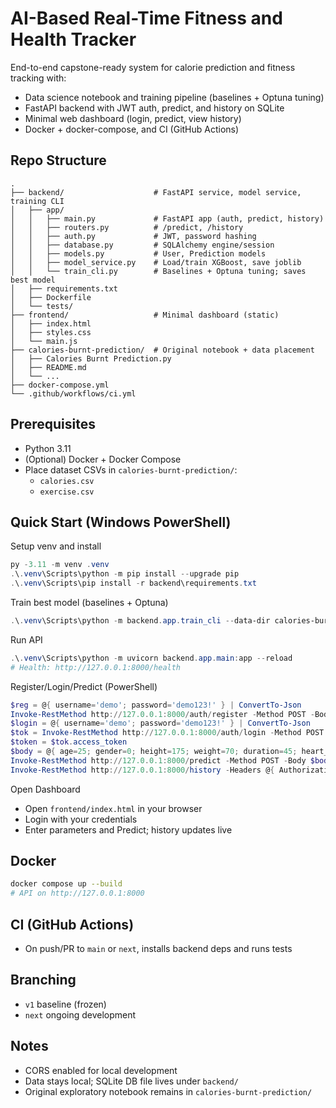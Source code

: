# AI-Based Real-Time Fitness and Health Tracker

End-to-end capstone-ready system for calorie prediction and fitness tracking with:
- Data science notebook and training pipeline (baselines + Optuna tuning)
- FastAPI backend with JWT auth, predict, and history on SQLite
- Minimal web dashboard (login, predict, view history)
- Docker + docker-compose, and CI (GitHub Actions)

## Repo Structure
```
.
├── backend/                    # FastAPI service, model service, training CLI
│   ├── app/
│   │   ├── main.py             # FastAPI app (auth, predict, history)
│   │   ├── routers.py          # /predict, /history
│   │   ├── auth.py             # JWT, password hashing
│   │   ├── database.py         # SQLAlchemy engine/session
│   │   ├── models.py           # User, Prediction models
│   │   ├── model_service.py    # Load/train XGBoost, save joblib
│   │   └── train_cli.py        # Baselines + Optuna tuning; saves best model
│   ├── requirements.txt
│   ├── Dockerfile
│   └── tests/
├── frontend/                   # Minimal dashboard (static)
│   ├── index.html
│   ├── styles.css
│   └── main.js
├── calories-burnt-prediction/  # Original notebook + data placement
│   ├── Calories Burnt Prediction.py
│   ├── README.md
│   └── ...
├── docker-compose.yml
└── .github/workflows/ci.yml
```

## Prerequisites
- Python 3.11
- (Optional) Docker + Docker Compose
- Place dataset CSVs in `calories-burnt-prediction/`:
  - `calories.csv`
  - `exercise.csv`

## Quick Start (Windows PowerShell)
Setup venv and install
```powershell
py -3.11 -m venv .venv
.\.venv\Scripts\python -m pip install --upgrade pip
.\.venv\Scripts\pip install -r backend\requirements.txt
```

Train best model (baselines + Optuna)
```powershell
.\.venv\Scripts\python -m backend.app.train_cli --data-dir calories-burnt-prediction
```

Run API
```powershell
.\.venv\Scripts\python -m uvicorn backend.app.main:app --reload
# Health: http://127.0.0.1:8000/health
```

Register/Login/Predict (PowerShell)
```powershell
$reg = @{ username='demo'; password='demo123!' } | ConvertTo-Json
Invoke-RestMethod http://127.0.0.1:8000/auth/register -Method POST -Body $reg -ContentType 'application/json'
$login = @{ username='demo'; password='demo123!' } | ConvertTo-Json
$tok = Invoke-RestMethod http://127.0.0.1:8000/auth/login -Method POST -Body $login -ContentType 'application/json'
$token = $tok.access_token
$body = @{ age=25; gender=0; height=175; weight=70; duration=45; heart_rate=140; body_temp=37.5 } | ConvertTo-Json
Invoke-RestMethod http://127.0.0.1:8000/predict -Method POST -Body $body -ContentType 'application/json' -Headers @{ Authorization = "Bearer $token" }
Invoke-RestMethod http://127.0.0.1:8000/history -Headers @{ Authorization = "Bearer $token" }
```

Open Dashboard
- Open `frontend/index.html` in your browser
- Login with your credentials
- Enter parameters and Predict; history updates live

## Docker
```bash
docker compose up --build
# API on http://127.0.0.1:8000
```

## CI (GitHub Actions)
- On push/PR to `main` or `next`, installs backend deps and runs tests

## Branching
- `v1` baseline (frozen)
- `next` ongoing development

## Notes
- CORS enabled for local development
- Data stays local; SQLite DB file lives under `backend/`
- Original exploratory notebook remains in `calories-burnt-prediction/`
